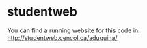 # studentweb
You can find a running website for this code in:
    http://studentweb.cencol.ca/aduquina/
